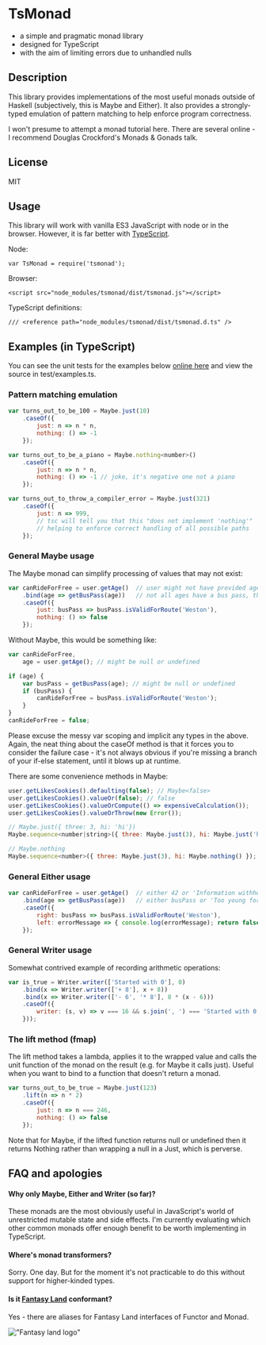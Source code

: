# TsMonad
* a simple and pragmatic monad library
* designed for TypeScript
* with the aim of limiting errors due to unhandled nulls

## Description
This library provides implementations of the most useful monads outside of Haskell (subjectively, this is Maybe and Either). It also provides a strongly-typed emulation of pattern matching to help enforce program correctness.

I won't presume to attempt a monad tutorial here. There are several online - I recommend Douglas Crockford's Monads & Gonads talk.

## License
MIT

## Usage
This library will work with vanilla ES3 JavaScript with node or in the browser. However, it is far better with [TypeScript](http://www.typescriptlang.org).

Node:

    var TsMonad = require('tsmonad');

Browser:

    <script src="node_modules/tsmonad/dist/tsmonad.js"></script>

TypeScript definitions:

    /// <reference path="node_modules/tsmonad/dist/tsmonad.d.ts" />

## Examples (in TypeScript)
You can see the unit tests for the examples below [online here](https://cbowdon.github.io/tests/TsMonad) and view the source in test/examples.ts.

### Pattern matching emulation

```js
var turns_out_to_be_100 = Maybe.just(10)
    .caseOf({
        just: n => n * n,
        nothing: () => -1
    });

var turns_out_to_be_a_piano = Maybe.nothing<number>()
    .caseOf({
        just: n => n * n,
        nothing: () => -1 // joke, it's negative one not a piano
    });

var turns_out_to_throw_a_compiler_error = Maybe.just(321)
    .caseOf({
        just: n => 999,
        // tsc will tell you that this "does not implement 'nothing'"
        // helping to enforce correct handling of all possible paths
    });
```

### General Maybe usage

The Maybe monad can simplify processing of values that may not exist:

```js
var canRideForFree = user.getAge()  // user might not have provided age, this is a Maybe<number>
    .bind(age => getBusPass(age))   // not all ages have a bus pass, this is a Maybe<BusPass>
    .caseOf({
        just: busPass => busPass.isValidForRoute('Weston'),
        nothing: () => false
    });
 ```

Without Maybe, this would be something like:

```js
var canRideForFree,
    age = user.getAge(); // might be null or undefined

if (age) {
    var busPass = getBusPass(age); // might be null or undefined
    if (busPass) {
        canRideForFree = busPass.isValidForRoute('Weston');
    }
}
canRideForFree = false;
```

Please excuse the messy var scoping and implicit any types in the above. Again, the neat thing about the caseOf method is that it forces you to consider the failure case - it's not always obvious if you're missing a branch of your if-else statement, until it blows up at runtime.

There are some convenience methods in Maybe:

```js
user.getLikesCookies().defaulting(false); // Maybe<false>
user.getLikesCookies().valueOr(false); // false
user.getLikesCookies().valueOrCompute(() => expensiveCalculation());
user.getLikesCookies().valueOrThrow(new Error());

// Maybe.just({ three: 3, hi: 'hi'})
Maybe.sequence<number|string>({ three: Maybe.just(3), hi: Maybe.just('hi') });

// Maybe.nothing
Maybe.sequence<number>({ three: Maybe.just(3), hi: Maybe.nothing() });
```

### General Either usage

```js
var canRideForFree = user.getAge()  // either 42 or 'Information withheld' - type of Either<string,number>
    .bind(age => getBusPass(age))   // either busPass or 'Too young for a bus pass' - type of Either<string,BusPass>
    .caseOf({
        right: busPass => busPass.isValidForRoute('Weston'),
        left: errorMessage => { console.log(errorMessage); return false; }
    });
```

### General Writer usage

Somewhat contrived example of recording arithmetic operations:

```js
var is_true = Writer.writer(['Started with 0'], 0)
    .bind(x => Writer.writer(['+ 8'], x + 8))
    .bind(x => Writer.writer(['- 6', '* 8'], 8 * (x - 6)))
    .caseOf({
        writer: (s, v) => v === 16 && s.join(', ') === 'Started with 0, + 8, - 6, * 8'
    }));
```

### The lift method (fmap)

The lift method takes a lambda, applies it to the wrapped value and calls the unit function of the monad on the result (e.g. for Maybe it calls just). Useful when you want to bind to a function that doesn't return a monad.

```js
var turns_out_to_be_true = Maybe.just(123)
    .lift(n => n * 2)
    .caseOf({
        just: n => n === 246,
        nothing: () => false
    });
```

Note that for Maybe, if the lifted function returns null or undefined then it returns Nothing rather than wrapping a null in a Just, which is perverse.

## FAQ and apologies
#### Why only Maybe, Either and Writer (so far)?

These monads are the most obviously useful in JavaScript's world of unrestricted mutable state and side effects. I'm currently evaluating which other common monads offer enough benefit to be worth implementing in TypeScript.

#### Where's monad transformers?

Sorry. One day. But for the moment it's not practicable to do this without support for higher-kinded types.

#### Is it [Fantasy Land](https://github.com/fantasyland/fantasy-land) conformant?

Yes - there are aliases for Fantasy Land interfaces of Functor and Monad.

!["Fantasy land logo"](https://raw.github.com/fantasyland/fantasy-land/master/logo.png)
